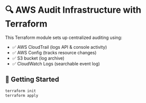 # 🔍 AWS Audit Infrastructure with Terraform

This Terraform module sets up centralized auditing using:

- ✅ AWS CloudTrail (logs API & console activity)
- ✅ AWS Config (tracks resource changes)
- ✅ S3 bucket (log archive)
- ✅ CloudWatch Logs (searchable event log)

## 🚀 Getting Started

```bash
terraform init
terraform apply
